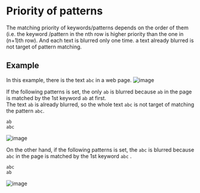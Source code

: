 # Priority of patterns

The matching priority of keywords/patterns depends on the order of them (i.e. the keyword /pattern in the nth row is higher priority than the one in (n+1)th row). And each text is blurred only one time. a text already blurred is not target of pattern matching.

## Example
In this example, there is the text  `abc` in a web page. 
![image](https://github.com/horihiro/TextBlurrer-ChromeExtension/assets/4566555/f2f07cf8-b641-4816-805e-5620c74968f8)

If the following patterns is set, the only `ab` is blurred because `ab` in the page is matched by the 1st keyword `ab` at first.  
The text `ab` is already blurred, so the whole text `abc` is not target of matching the pattern `abc`.

```
ab  
abc
```

![image](https://github.com/horihiro/TextBlurrer-ChromeExtension/assets/4566555/6da21199-9b23-4477-bbd7-283b5ba66a2b)

On the other hand, if the following patterns is set, the `abc` is blurred because `abc` in the page is matched by the 1st keyword `abc` .


```
abc  
ab
```

![image](https://github.com/horihiro/TextBlurrer-ChromeExtension/assets/4566555/7bb80197-8d97-4368-a842-cf5428568c5b)
